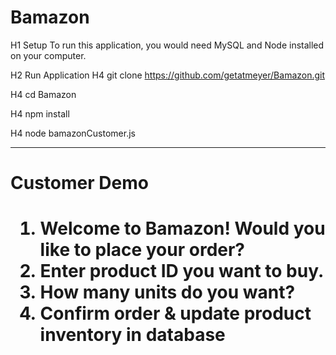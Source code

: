 # Bamazon

H1 Setup
To run this application, you would need MySQL and Node installed on your computer.

H2 Run Application
H4 git clone https://github.com/getatmeyer/Bamazon.git

H4 cd Bamazon

H4 npm install

H4 node bamazonCustomer.js
<hr>
<h1>Customer Demo<h1>

1) Welcome to Bamazon! Would you like to place your order?
2) Enter product ID you want to buy.
3) How many units do you want?
4) Confirm order & update product inventory in database